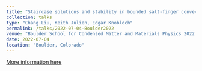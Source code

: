 ```yaml
---
title: "Staircase solutions and stability in bounded salt-finger convection"
collection: talks
type: "Chang Liu, Keith Julien, Edgar Knobloch"
permalink: /talks/2022-07-04-Boulder2022
venue: "Boulder School for Condensed Matter and Materials Physics 2022: Hydrodynamics Across Scales"
date: 2022-07-04
location: "Boulder, Colorado"
---
```


[More information here](https://boulderschool.yale.edu/sites/default/files/single_mode_solution_for_bounded_salt_finger_convection-20220701-poster.jpg)
